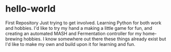 # hello-world
First Repository
Just trying to get involved. Learning Python for both work and hobbies. I'd like to try my hand a making a little game for fun, and creating an automated MASH and Fermentation controller for my home-brewing hobbies. I know somewhere out there these things already exist but I'd like to make my own and build upon it for learning and fun. 
